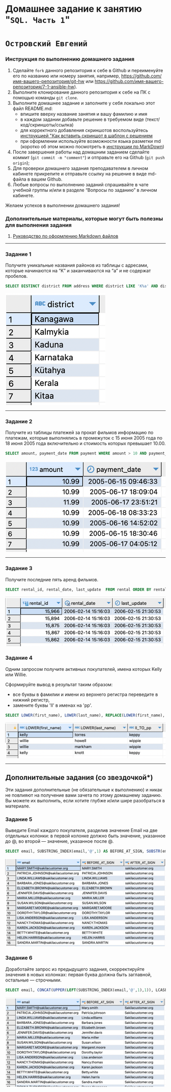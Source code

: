 # Домашнее задание к занятию "`SQL. Часть 1`"
# `Островский Евгений`


### Инструкция по выполнению домашнего задания

   1. Сделайте `fork` данного репозитория к себе в Github и переименуйте его по названию или номеру занятия, например, https://github.com/имя-вашего-репозитория/git-hw или  https://github.com/имя-вашего-репозитория/7-1-ansible-hw).
   2. Выполните клонирование данного репозитория к себе на ПК с помощью команды `git clone`.
   3. Выполните домашнее задание и заполните у себя локально этот файл README.md:
      - впишите вверху название занятия и вашу фамилию и имя
      - в каждом задании добавьте решение в требуемом виде (текст/код/скриншоты/ссылка)
      - для корректного добавления скриншотов воспользуйтесь [инструкцией "Как вставить скриншот в шаблон с решением](https://github.com/netology-code/sys-pattern-homework/blob/main/screen-instruction.md)
      - при оформлении используйте возможности языка разметки md (коротко об этом можно посмотреть в [инструкции  по MarkDown](https://github.com/netology-code/sys-pattern-homework/blob/main/md-instruction.md))
   4. После завершения работы над домашним заданием сделайте коммит (`git commit -m "comment"`) и отправьте его на Github (`git push origin`);
   5. Для проверки домашнего задания преподавателем в личном кабинете прикрепите и отправьте ссылку на решение в виде md-файла в вашем Github.
   6. Любые вопросы по выполнению заданий спрашивайте в чате учебной группы и/или в разделе “Вопросы по заданию” в личном кабинете.
   
Желаем успехов в выполнении домашнего задания!
   
### Дополнительные материалы, которые могут быть полезны для выполнения задания

1. [Руководство по оформлению Markdown файлов](https://gist.github.com/Jekins/2bf2d0638163f1294637#Code)

---

### Задание 1

Получите уникальные названия районов из таблицы с адресами, которые начинаются на “K” и заканчиваются на “a” и не содержат пробелов.

```SQL
SELECT DISTINCT district FROM address WHERE district LIKE 'K%a' AND district NOT LIKE '% %';
```

![1](https://github.com/joos-net/SQL_1/blob/main/img/1.png)

---

### Задание 2

Получите из таблицы платежей за прокат фильмов информацию по платежам, которые выполнялись в промежуток с 15 июня 2005 года по 18 июня 2005 года включительно и стоимость которых превышает 10.00.

```SQL
SELECT amount, payment_date FROM payment WHERE amount > 10 AND payment_date BETWEEN '2005-06-15 00:00:00' AND '2005-06-18 23:59:59';
```

![2](https://github.com/joos-net/SQL_1/blob/main/img/2.png)

---

### Задание 3

Получите последние пять аренд фильмов.

```SQL
SELECT rental_id, rental_date, last_update  FROM rental ORDER BY rental_date DESC, rental_id DESC LIMIT 5;
```

![3](https://github.com/joos-net/SQL_1/blob/main/img/3.png)

### Задание 4

Одним запросом получите активных покупателей, имена которых Kelly или Willie.

Сформируйте вывод в результат таким образом:
- все буквы в фамилии и имени из верхнего регистра переведите в нижний регистр,
- замените буквы 'll' в именах на 'pp'.

```SQL
SELECT LOWER(first_name), LOWER(last_name), REPLACE(LOWER(first_name), 'll', 'pp')as ll_TO_pp FROM customer WHERE first_name LIKE 'Kelly' OR  first_name  LIKE 'Willie';
```

![4](https://github.com/joos-net/SQL_1/blob/main/img/4.png)

---
## Дополнительные задания (со звездочкой*)

Эти задания дополнительные (не обязательные к выполнению) и никак не повлияют на получение вами зачета по этому домашнему заданию. Вы можете их выполнить, если хотите глубже и/или шире разобраться в материале.

### Задание 5

Выведите Email каждого покупателя, разделив значение Email на две отдельных колонки: в первой колонке должно быть значение, указанное до @, во второй — значение, указанное после @.

```SQL
SELECT email, SUBSTRING_INDEX(email,'@',1) AS BEFORE_AT_SIGN, SUBSTR(email, INSTR(email, '@') + 1) AS AFTER_AT_SIGN FROM customer;
```

![5](https://github.com/joos-net/SQL_1/blob/main/img/5.png)

### Задание 6

Доработайте запрос из предыдущего задания, скорректируйте значения в новых колонках: первая буква должна быть заглавной, остальные — строчными.

```SQL
SELECT email, CONCAT(UPPER(LEFT(SUBSTRING_INDEX(email,'@',1),1)), LCASE(SUBSTRING(SUBSTRING_INDEX(email,'@',1), 2))) AS BEFORE_AT_SIGN, CONCAT(UPPER(LEFT(SUBSTR(email, INSTR(email, '@') + 1),1)), LCASE(SUBSTRING(SUBSTR(email, INSTR(email, '@') + 1), 2))) AS AFTER_AT_SIGN FROM customer;
```

![6](https://github.com/joos-net/SQL_1/blob/main/img/6.png)
